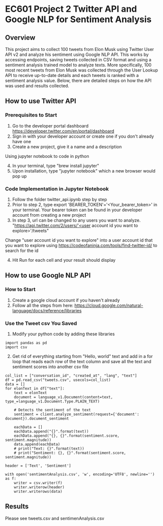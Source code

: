 # EC601 Project 2 Twitter API and Google NLP for Sentiment Analysis

## Overview
This project aims to collect 100 tweets from Elon Musk using Twitter User API v2 and analyze his sentiment using Google NLP API. This works by accessing endpoints, saving tweets collected in CSV format and using a sentiment analysis trained model to analyze texts. More specifically, 100 most recent tweets from Elon Musk was collected through the User Lookup API to receive up-to-date details and each tweets is ranked with a sentiment analysis value. Below, there are detailed steps on how the API was used and results collected.

## How to use Twitter API
### Prerequisites to Start
1) Go to the developer portal dashboard https://developer.twitter.com/en/portal/dashboard 
2) Sign in with your developer account or create one if you don't already have one
3) Create a new project, give it a name and a description

Using jupyter notebook to code in python

4) In your terminal, type "brew install jupyter"
5) Upon installation, type "jupyter notebook" which a new browser would pop up 

### Code Implementation in Jupyter Notebook
1) Follow the folder twitter_api.ipynb step by step 
2) Prior to step 2, type export 'BEARER_TOKEN'='<Your_bearer_token>' in your terminal. Your bearer token can be found in your developer account from creating a new project
3) In step 3, url can be changed to any users you want to analyze. 
"https://api.twitter.com/2/users/'<user account id you want to explore>'/tweets"
  
Change "user account id you want to explore" into a user account id that you want to explore using https://codeofaninja.com/tools/find-twitter-id/ to search for the id
  
4) Hit Run for each cell and your result should display

## How to use Google NLP API
### How to Start
1) Create a google cloud account if you haven't already
2) Follow all the steps from here: https://cloud.google.com/natural-language/docs/reference/libraries

### Use the Tweet csv You Saved
1) Modify your python code by adding these libraries
```
import pandas as pd
import csv
```
2) Get rid of everything starting from "Hello, world" text and add in a for loop that reads each row of the text column and save all the text and sentiment scores into another csv file
```
col_list = ["conversation_id", "created_at", "lang", "text"]
df = pd.read_csv("tweets.csv", usecols=col_list)
data = []
for elonText in df["text"]:
    text = elonText
    document = language_v1.Document(content=text, type_=language_v1.Document.Type.PLAIN_TEXT)

    # Detects the sentiment of the text
    sentiment = client.analyze_sentiment(request={'document': document}).document_sentiment

    eachData = []
    eachData.append("{}".format(text))
    eachData.append("{}, {}".format(sentiment.score, sentiment.magnitude))
    data.append(eachData)
    # print("Text: {}".format(text))
    # print("Sentiment: {}, {}".format(sentiment.score, sentiment.magnitude))

header = ['Text', 'Sentiment']

with open('sentimentAnalysis.csv', 'w', encoding='UTF8', newline='') as f:
    writer = csv.writer(f)
    writer.writerow(header)
    writer.writerows(data) 
```

  
## Results
Please see tweets.csv and sentimenAnalysis.csv
